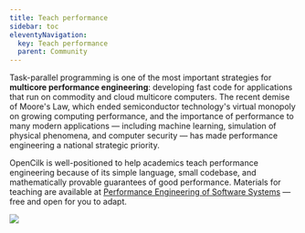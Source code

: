 ```yaml
---
title: Teach performance
sidebar: toc
eleventyNavigation:
  key: Teach performance
  parent: Community
---
```


Task-parallel programming is one of the most important strategies for **multicore performance engineering**: developing fast code for applications that run on commodity and cloud multicore computers.  The recent demise of Moore's Law, which ended semiconductor technology's virtual monopoly on growing computing performance, and the importance of performance to many modern applications &mdash; including machine learning, simulation of physical phenomena, and computer security &mdash; has made performance engineering a national strategic priority.  

OpenCilk is well-positioned to help academics teach performance engineering because of its simple language, small codebase, and mathematically provable guarantees of good performance. Materials for teaching are available at [Performance Engineering of Software Systems](https://ocw.mit.edu/courses/6-172-performance-engineering-of-software-systems-fall-2018/) &mdash; free and open for you to adapt.

[![](/img/mit-ocw-6-172.png)](https://ocw.mit.edu/courses/6-172-performance-engineering-of-software-systems-fall-2018/)